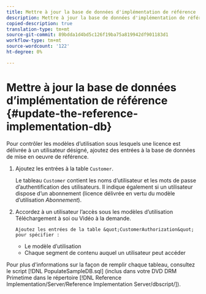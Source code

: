 ```yaml
---
title: Mettre à jour la base de données d'implémentation de référence
description: Mettre à jour la base de données d'implémentation de référence
copied-description: true
translation-type: tm+mt
source-git-commit: 89bdda1d4bd5c126f19ba75a819942df901183d1
workflow-type: tm+mt
source-wordcount: '122'
ht-degree: 0%

---
```



# Mettre à jour la base de données d’implémentation de référence {#update-the-reference-implementation-db}

Pour contrôler les modèles d’utilisation sous lesquels une licence est délivrée à un utilisateur désigné, ajoutez des entrées à la base de données de mise en oeuvre de référence.

1. Ajoutez les entrées à la table `Customer`.

   Le tableau `Customer` contient les noms d’utilisateur et les mots de passe d’authentification des utilisateurs. Il indique également si un utilisateur dispose d’un abonnement (licence délivrée en vertu du modèle d’utilisation *Abonnement*).

1. Accordez à un utilisateur l’accès sous les modèles d’utilisation Téléchargement à soi ou Vidéo à la demande.

       Ajoutez les entrées de la table &quot;CustomerAuthorization&quot; pour spécifier :
   
   * Le modèle d’utilisation
   * Chaque segment de contenu auquel un utilisateur peut accéder

Pour plus d&#39;informations sur la façon de remplir chaque tableau, consultez le script [!DNL PopulateSampleDB.sql] (inclus dans votre DVD DRM Primetime dans le répertoire [!DNL Reference Implementation/Server/Reference Implementation Server/dbscript/]).
